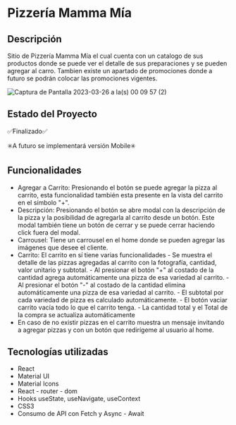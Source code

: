 ﻿# Pizzería Mamma Mía

## Descripción

Sitio de Pizzería Mamma Mía el cual cuenta con un catalogo de sus productos donde se puede ver el detalle de sus preparaciones y se pueden agregar al carro. Tambien existe un apartado de promociones donde a futuro se podrán colocar las promociones vigentes.

![Captura de Pantalla 2023-03-26 a la(s) 00 09 57 (2)](https://user-images.githubusercontent.com/106329497/227754311-7aeb64cb-9bb0-43b5-b651-33c2aa3b5b6b.png)


## Estado del Proyecto

:white_check_mark:Finalizado:white_check_mark:

:eight_spoked_asterisk:A futuro se implementará versión Mobile:eight_spoked_asterisk:

## Funcionalidades

 - Agregar a Carrito: Presionando el botón se puede agregar la pizza al carrito, esta funcionalidad también esta presente en la vista del carrito en el símbolo "+".
 - Descripción: Presionando el botón se abre modal con la descripción de la pizza y la posibilidad de agregarla al carrito desde un botón. Este modal también tiene un botón de cerrar y se puede cerrar haciendo click fuera del modal.
 - Carrousel: Tiene un carrousel en el home donde se pueden agregar las imágenes que desee el cliente.
 - Carrito: El carrito en sí tiene varias funcionalidades
		 - Se muestra el detalle de las pizzas agregadas al carrito con la fotografía, cantidad, valor unitario y subtotal.
		 - Al presionar el botón "+" al costado de la cantidad agrega automáticamente una pizza de esa variedad al carrito.
		 - Al presionar el botón "-" al costado de la cantidad elimina automáticamente una pizza de esa variedad al carrito.
		 - El subtotal por cada variedad de pizza es calculado automáticamente.
		 - El botón vaciar carrito vacía todo lo que el carrito tenga.
		 - La cantidad total y el Total de la compra se actualiza automáticamente
 - En caso de no existir pizzas en el carrito muestra un mensaje invitando a agregar pizzas y con un botón que redirígeme al usuario al home.

## Tecnologías utilizadas

 -  React
-  Material UI
- Material Icons
-   React - router - dom
-   Hooks useState, useNavigate, useContext
-   CSS3
-   Consumo de API con Fetch y Async - Await

